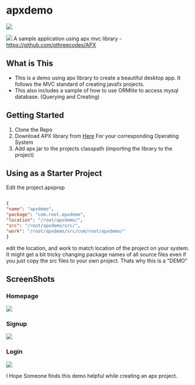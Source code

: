 # apxdemo
![](http://i.imgur.com/wgvyYkH.png)

![](https://img.shields.io/badge/othree-codes-yellowgreen.svg) 
A sample application using apx mvc library - https://github.com/othreecodes/APX


## What is This
- This is a demo using apx library to create a beautiful desktop app. It follows the MVC standard of creating javafx projects.
- This also includes a sample of how to use ORMlite to access mysql database. (Querying and Creating)


## Getting Started
 1. Clone the Repo
 2. Download APX library from [Here](https://github.com/othreecodes/APX/releases) For your corresponding Operating System
 3. Add apx.jar to the projects classpath (importing the library to the project)

## Using as a Starter Project 
  Edit the project.apxprop
  ```json
  
{ 
"name": "apxdemo",
"package": "com.root.apxdemo",
"location": "/root/apxdemo/",
"src": "/root/apxdemo/src/",
"work": "/root/apxdemo/src/com/root/apxdemo/"
}
  ```
  edit the location, and work to match location of the project on your system.
  It might get a bit tricky changing package names of all source files even if you
  just copy the src files to your own project. Thats why this is a "DEMO"
  

## ScreenShots
### Homepage
![](http://i.imgur.com/wgvyYkH.png)
### Signup
![](http://i.imgur.com/1LYiMuA.png)
### Login
![](http://i.imgur.com/BSxpfUV.png)

I Hope Someone finds this demo helpful while creating an apx project.



  

